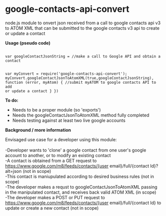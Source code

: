 # google-contacts-api-convert
node.js module to onvert json received from a call to google contacts api v3 to ATOM XML that can be submitted to the google contacts v3 api to create or update a contact

<b>Usage (pseudo code)</b>

<code>
var googleContactJsonString = //make a call to Google API and obtain a contact

var myConvert = require('google-contacts-api-convert');
myConvert.googleContactJsonToAtomXML(true,googleContactJsonString), function (error, myAtom) {
  //submit myATOM to google contacts API to add or update a contact
  }
})
</code>

<b>To do:</b>

<ul><li>Needs to be a proper module (so 'exports')</li>
<li>Needs the googleContactJsonToAtomXML method fully completed</li>
<li>Needs testing against at least two live google accounts</li>
</ul>

<b>Background / more information</b>

Envisaged use case for a developer using this module:<br><br>
-Developer wants to 'clone' a google contact from one user's google account to another, or to modify an existing contact<br>
-A contact is obtained from a GET request to https://www.google.com/m8/feeds/contacts/{user email}/full/{contact Id}?alt=json (not in scope)<br>
-This contact is maniupulated according to desired business rules (not in scope)<br>
-The developer makes a requst to googleContactJsonToAtomXML passing in the manipulated contact, and receives back valid ATOM XML (in scope)<br>
-The developer makes a POST or PUT request to https://www.google.com/m8/feeds/contacts/{user email}/full/{contact Id} to update or create a new contact (not in scope)
